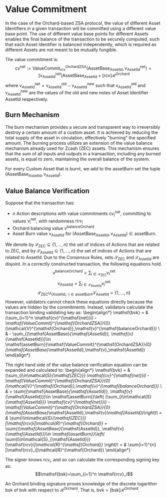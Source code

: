 # Value Commitment

In the case of the Orchard-based ZSA protocol, the value of different Asset Identifiers in a given 
transaction will be committed using a different value base point. The use of different value base points for different Assets enables the final balance of the transaction to be securely computed, such that each Asset Identifier is balanced independently, which is required as different Assets are not meant to be mutually fungible.

The value commitment is:
$$\mathsf{cv}^{\mathsf{net}} :=
\mathsf{ValueCommit}^{\mathsf{OrchardZSA}}_{\mathsf{rcv}}(\mathsf{AssetBase}_\mathsf{AssetId},\mathsf{v}^{\mathsf{net}}_\mathsf{AssetId})
= [\mathsf{v}^{\mathsf{net}}_\mathsf{AssetId}] \mathsf{AssetBase}_\mathsf{AssetId} + [\mathsf{rcv}] \mathcal{R}^{\mathsf{Orchard}}
$$
where $\mathsf{v}^{\mathsf{net}}_\mathsf{AssetId} = \mathsf{v}^{\mathsf{old}}_\mathsf{AssetId} - \mathsf{v}^{\mathsf{new}}_\mathsf{AssetId}$
such that $\mathsf{v}^{\mathsf{old}}_\mathsf{AssetId}$ and $\mathsf{v}^{\mathsf{new}}_\mathsf{AssetId}$ are the values of the old and new notes of Asset Identifier 
$\mathsf{AssetId}$ respectively.

## Burn Mechanism

The burn mechanism provides a secure and transparent way to irreversibly destroy a certain amount of a custom asset.
It is achieved by reducing the total supply of the asset in circulation, effectively "burning" the specified amount.
The burning process utilizes an extension of the value balance mechanism already used for Zcash (ZEC) assets. This 
mechanism ensures that the sum of all inputs and outputs in a transaction, including any burned assets, is equal to zero, maintaining the overall balance of the system.

For every Custom Asset that is burnt, we add to the $\mathsf{assetBurn}$ set the tuple $(\mathsf{AssetBase}_{\mathsf{AssetId}}, \mathsf{v}_{\mathsf{AssetId}})$.

## Value Balance Verification 

Suppose that the transaction has:

- $n$ Action descriptions with value commitments $\mathsf{cv}^{\mathsf{net}}_i$, committing to values $\mathsf{v}^{\mathsf{net}}_i$, 
with randomness $\mathsf{rcv}_i$
- Orchard balancing value $\mathsf{v}^{\mathsf{balanceOrchard}}$ 
- Asset Burn value $\mathsf{v}_{\mathsf{AssetId}}$ for $(\mathsf{AssetBase}_{\mathsf{AssetId}}, \mathsf{v}_{\mathsf{AssetId}})\in \mathsf{assetBurn}$.

We denote by $\mathcal{S}_{\mathsf{ZEC}}\subseteq \{1,\dots,n\}$ the set of indices of Actions that are related to ZEC, and by
$\mathcal{S}_{\mathsf{AssetId}}\subseteq \{1,\dots,n\}$ the set of indices of Actions that are related to $\mathsf{AssetId}$.
Due to the Consensus Rules, sets  $\mathcal{S}_{\mathsf{ZEC}}$ and $\mathcal{S}_{\mathsf{AssetId}}$ are disjoint.
In a correctly constructed transaction, the following equations hold.
$$\mathsf{v}^{\mathsf{balanceOrchard}} = \sum_{i\in\mathcal{S}_{\mathsf{ZEC}}}\mathsf{v}^{\mathsf{net}}_i$$
$$\mathsf{v}_{\mathsf{AssetId}} = \sum_{i\in\mathcal{S}_{\mathsf{AssetId}}}\mathsf{v}^{\mathsf{net}}_i$$
$$\mathcal{S}_{\mathsf{ZEC}}\cup_{(\mathsf{AssetId},\cdot)\in\mathsf{assetBurn}}\mathcal{S}_{\mathsf{AssetId}}=  \{1,\dots,n\}$$
However, validators cannot check these equations directly because the values are hidden by the commitments.
Instead, validators calculate the transaction binding validating key as:
\begin{align*}
\mathsf{bvk} = & (\sum_{i=1}^n \mathsf{cv}^{\mathsf{net}}_i) - \mathsf{ValueCommit}^{\mathsf{OrchardZSA}}_{0}(\mathcal{V}^{\mathsf{Orchard}},\mathsf{v}^{\mathsf{balanceOrchard}}) \\
& - \sum_{(\mathsf{AssetBase}_{\mathsf{AssetId}}, \mathsf{v}_{\mathsf{AssetId}})\in \mathsf{assetBurn}}\mathsf{ValueCommit}^{\mathsf{OrchardZSA}}_{0}(\mathsf{AssetBase}_\mathsf{AssetId},\mathsf{v}_\mathsf{AssetId})
\end{align*}

The right hand side of the value balance verification equation can be expanded and calculated to:
\begin{align*}
\mathsf{bvk} = & (\sum_{i\in\mathcal{S}_{\mathsf{ZEC}}} \mathsf{cv}^{\mathsf{net}}_i) - \mathsf{ValueCommit}^{\mathsf{OrchardZSA}}_{0}(\mathcal{V}^{\mathsf{Orchard}},\mathsf{v}^{\mathsf{balanceOrchard}}) \\
& + \sum_{(\mathsf{AssetBase}_{\mathsf{AssetId}}, \mathsf{v}_{\mathsf{AssetId}})\in \mathsf{assetBurn}}\left( (\sum_{i\in\mathcal{S}_{\mathsf{AssetId}}} \mathsf{cv}^{\mathsf{net}}_i) - \mathsf{ValueCommit}^{\mathsf{OrchardZSA}}_{0}(\mathsf{AssetBase}_\mathsf{AssetId},\mathsf{v}_\mathsf{AssetId})\right)\\
= & \sum_{i\in\mathcal{S}_{\mathsf{ZEC}}} [\mathsf{rcv}_i]\mathcal{R}^{\mathsf{Orchard}} + \sum_{(\mathsf{AssetBase}_{\mathsf{AssetId}}, \mathsf{v}_{\mathsf{AssetId}})\in \mathsf{assetBurn}}\left( \sum_{i\in\mathcal{S}_{\mathsf{AssetId}}} [\mathsf{rcv}_i]\mathcal{R}^{\mathsf{Orchard}} \right)\\
= & \sum_{i=1}^{n} [\mathsf{rcv}_i]\mathcal{R}^{\mathsf{Orchard}}
\end{align*}


The signer knows $\mathsf{rcv}_i$, and so can calculate the corresponding signing key as:
$$\mathsf{bsk}=\sum_{i=1}^n \mathsf{rcv}_i$$

An Orchard binding signature proves knowledge of the discrete logarithm $\mathsf{bsk}$ of $\mathsf{bvk}$ with respect to 
$\mathcal{R}^{\mathsf{Orchard}}$. That is, $\mathsf{bvk} = [\mathsf{bsk}]\mathcal{R}^{\mathsf{Orchard}}$.
